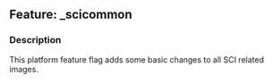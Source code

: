 ## Feature: _scicommon

### Description

<website-feature>
This platform feature flag adds some basic changes to all SCI related images.
</website-feature>
